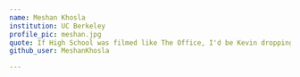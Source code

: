 ```yaml
---
name: Meshan Khosla  
institution: UC Berkeley  
profile_pic: meshan.jpg  
quote: If High School was filmed like The Office, I'd be Kevin dropping the chili everyday  
github_user: MeshanKhosla

---
```


